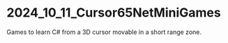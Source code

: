# 2024_10_11_Cursor65NetMiniGames
Games to learn C# from a 3D cursor movable in a short range zone.
